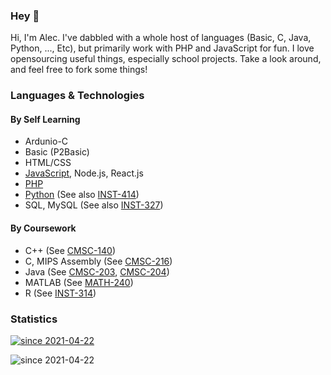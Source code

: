 ### Hey 👋

Hi, I'm Alec. I've dabbled with a whole host of languages (Basic, C, Java, Python, ..., Etc), but primarily work with PHP and JavaScript for fun. I love opensourcing useful things, especially school projects. Take a look around, and feel free to fork some things!

### Languages & Technologies
#### By Self Learning
- Ardunio-C
- Basic (P2Basic)
- HTML/CSS
- [JavaScript](https://github.com/amattu2?tab=repositories&q=&type=&language=javascript), Node.js, React.js
- [PHP](https://github.com/amattu2?tab=repositories&q=&type=&language=php)
- [Python](https://github.com/amattu2?tab=repositories&q=&type=&language=python) (See also [INST-414](https://github.com/amattu2/INST-414))
- SQL, MySQL (See also [INST-327](https://github.com/amattu2/INST-327))

#### By Coursework
- C++ (See [CMSC-140](https://github.com/amattu2/CMSC-140))
- C, MIPS Assembly (See [CMSC-216](https://github.com/amattu2/CMSC-216))
- Java (See [CMSC-203](https://github.com/amattu2/CMSC-203), [CMSC-204](https://github.com/amattu2/CMSC-204))
- MATLAB (See [MATH-240](https://github.com/amattu2/MATH-240))
- R (See [INST-314](https://github.com/amattu2/INST-314))

### Statistics
[![since 2021-04-22](https://github-readme-stats.vercel.app/api?username=amattu2&count_private=true&show_icons=true)](https://github.com/anuraghazra/github-readme-stats)

![since 2021-04-22](https://komarev.com/ghpvc/?username=amattu2)
